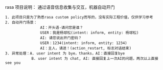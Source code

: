 rasa 项目说明：
    通过语音信息收集与交互，机器自动开门
    
    1. 此项目只是为了熟悉rasa custom policy而写的，没有实际工程价值，仅供学习参考
    2. 自动开门场景：
                    AI：开头语-请问您是谁？
                    USER：我是杨球松(intent: inform, entity: 杨球松)
                    AI: 请您说出开门密码？
                    USER：1234(intent: inform, entity: 1234)
                    AI：主人，请进！(action_restart, 标志对话结束)
    3. 异常处理：A. user intent 为 bye，thanks，AI：直接回复bye
                B. user intent 为 chat, AI: 直接回复上一次AI的问题，两次以上直接see you
                    
    